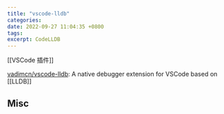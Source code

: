 ```yaml
---
title: "vscode-lldb"
categories: 
date: 2022-09-27 11:04:35 +0800
tags: 
excerpt: CodeLLDB
---
```





[[VSCode 插件]]


[vadimcn/vscode-lldb](https://github.com/vadimcn/vscode-lldb): A native debugger extension for VSCode based on [[LLDB]]






## Misc





